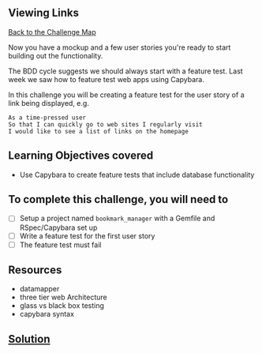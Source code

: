 ## Viewing Links

[Back to the Challenge Map](0_challenge_map.md)

Now you have a mockup and a few user stories you're ready to start building out the functionality.

The BDD cycle suggests we should always start with a feature test. Last week we saw how to feature test web apps using Capybara.

In this challenge you will be creating a feature test for the user story of a link being displayed, e.g.

```
As a time-pressed user
So that I can quickly go to web sites I regularly visit
I would like to see a list of links on the homepage
```

## Learning Objectives covered

* Use Capybara to create feature tests that include database functionality

## To complete this challenge, you will need to

- [ ] Setup a project named `bookmark_manager` with a Gemfile and RSpec/Capybara set up
- [ ] Write a feature test for the first user story
- [ ] The feature test must fail

## Resources

* datamapper
* three tier web Architecture
* glass vs black box testing
* capybara syntax

## [Solution](solutions/08.md)

